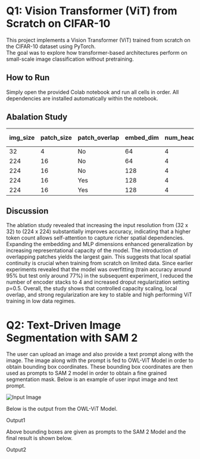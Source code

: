 # Q1: Vision Transformer (ViT) from Scratch on CIFAR-10

This project implements a Vision Transformer (ViT) trained from scratch on the CIFAR-10 dataset using PyTorch.  
The goal was to explore how transformer-based architectures perform on small-scale image classification without pretraining.


## How to Run

Simply open the provided Colab notebook and run all cells in order. All dependencies are installed automatically within the notebook.

## Abalation Study

| img_size | patch_size | patch_overlap | embed_dim | num_heads | depth | dropout | mlp_dim | Train Accuracy | Test Accuracy |
|-----------|-------------|----------------|------------|------------|--------|----------|----------|----------------|---------------|
| 32        | 4           | No             | 64         | 4          | 4      | 0.1      | 128      | 12.87          | 19.93         |
| 224       | 16          | No             | 64         | 4          | 6      | 0.1      | 128      | 95.00          | 77.42         |
| 224       | 16          | No             | 128        | 4          | 6      | 0.2      | 256      | 90.62          | 78.44         |
| 224       | 16          | Yes            | 128        | 4          | 6      | 0.2      | 256      | 96.40          | 81.33         |
| 224       | 16          | Yes            | 128        | 4          | 4      | 0.5      | 256      | 91.11          | **83.24**     |

## Discussion
The ablation study revealed that increasing the input resolution from (32 x 32) to (224 x 224) substantially improves accuracy, indicating that a higher token count allows self-attention to capture richer spatial dependencies. Expanding the embedding and MLP dimensions enhanced generalization by increasing representational capacity of the model. The introduction of overlapping patches yields the largest gain. This suggests that local spatial continuity is crucial when training from scratch on limited data. Since earlier experiments revealed that the model was overfitting (train accuracy around 95% but test only around 77%) in the subsequent experiment, I reduced the number of encoder stacks to 4 and increased droput regularization setting p=0.5. Overall, the study shows that controlled capacity scaling, local overlap, and strong regularization are key to stable and high performing ViT training in low data regimes.


# Q2: Text-Driven Image Segmentation with SAM 2

The user can upload an image and also provide a text prompt along with the image. The image along with the prompt is fed to OWL-ViT Model in order to obtain bounding box coordinates. These bounding box coordinates are then used as prompts to SAM 2 model in order to obtain a fine grained segmentation mask. Below is an example of user input image and text prompt. 

![Input Image](https://ultralytics.com/images/zidane.jpg)

Below is the output from the OWL-ViT Model. 

Output1

Above bounding boxes are given as prompts to the SAM 2 Model and the final result is shown below. 

Output2
